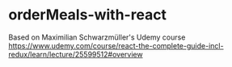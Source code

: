 # orderMeals-with-react
Based on Maximilian Schwarzmüller's Udemy course https://www.udemy.com/course/react-the-complete-guide-incl-redux/learn/lecture/25599512#overview
